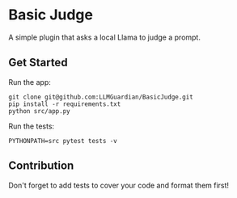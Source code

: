 # Basic Judge
A simple plugin that asks a local Llama to judge a prompt.

## Get Started
Run the app:

```
git clone git@github.com:LLMGuardian/BasicJudge.git
pip install -r requirements.txt
python src/app.py
```

Run the tests:

```PYTHONPATH=src pytest tests -v```


## Contribution
Don't forget to add tests to cover your code and format them first!

